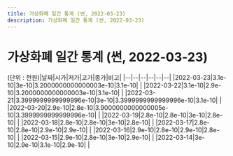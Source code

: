 ```yaml
---
title: 가상화폐 일간 통계 (썬, 2022-03-23)
description: 가상화폐 일간 통계 (썬, 2022-03-23)
---
```


가상화폐 일간 통계 (썬, 2022-03-23)
===

(단위 : 천원)|날짜|시가|저가|고가|종가|비고|
|--|--|--|--|--|--|
|2022-03-23|3.1e-10|3e-10|3.2000000000000003e-10|3.1e-10|    |
|2022-03-22|3.1e-10|2.9e-10|3.2000000000000003e-10|3.1e-10|    |
|2022-03-21|3.3999999999999996e-10|3e-10|3.3999999999999996e-10|3.1e-10|    |
|2022-03-20|2.9e-10|2.8e-10|3.9000000000000005e-10|3.3999999999999996e-10|    |
|2022-03-19|2.8e-10|2.8e-10|3e-10|2.8e-10|    |
|2022-03-18|2.8e-10|2.8e-10|3e-10|2.8e-10|    |
|2022-03-17|2.8e-10|2.8e-10|2.9e-10|2.9e-10|    |
|2022-03-16|2.9e-10|2.8e-10|2.9e-10|2.8e-10|    |
|2022-03-15|2.9e-10|2.8e-10|3e-10|2.9e-10|    |
|2022-03-14|3e-10|2.9e-10|3.1e-10|2.9e-10|    |
